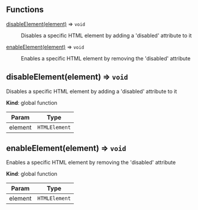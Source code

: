 ## Functions

<dl>
<dt><a href="#disableElement">disableElement(element)</a> ⇒ <code>void</code></dt>
<dd><p>Disables a specific HTML element by adding a &#39;disabled&#39; attribute to it</p>
</dd>
<dt><a href="#enableElement">enableElement(element)</a> ⇒ <code>void</code></dt>
<dd><p>Enables a specific HTML element by removing the &#39;disabled&#39; attribute</p>
</dd>
</dl>

<a name="disableElement"></a>

## disableElement(element) ⇒ <code>void</code>
Disables a specific HTML element by adding a 'disabled' attribute to it

**Kind**: global function  

| Param | Type |
| --- | --- |
| element | <code>HTMLElement</code> | 

<a name="enableElement"></a>

## enableElement(element) ⇒ <code>void</code>
Enables a specific HTML element by removing the 'disabled' attribute

**Kind**: global function  

| Param | Type |
| --- | --- |
| element | <code>HTMLElement</code> | 

